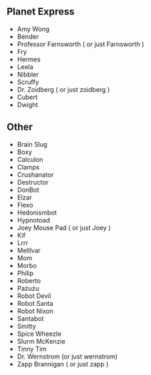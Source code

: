 ## Planet Express

-   Amy Wong
-   Bender
-   Professor Farnsworth ( or just Farnsworth )
-   Fry
-   Hermes
-   Leela
-   Nibbler
-   Scruffy
-   Dr. Zoidberg ( or just zoidberg )
-   Cubert
-   Dwight

## Other

-   Brain Slug
-   Boxy
-   Calculon
-   Clamps
-   Crushanator
-   Destructor
-   DonBot
-   Elzar
-   Flexo
-   Hedonismbot
-   Hypnotoad
-   Joey Mouse Pad ( or just Joey )
-   Kif
-   Lrrr
-   Melllvar
-   Mom
-   Morbo
-   Philip
-   Roberto
-   Pazuzu
-   Robot Devil
-   Robot Santa
-   Robot Nixon
-   Santabot
-   Smitty
-   Spice Wheezle
-   Slurm McKenzie
-   Tinny Tim
-   Dr. Wernstrom (or just wernstrom)
-   Zapp Brannigan ( or just zapp )

